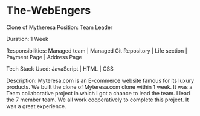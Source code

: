 # The-WebEngers
Clone of Mytheresa
Position: Team Leader

Duration: 1 Week

Responsibilities: Managed team | Managed Git Repository | Life section | Payment Page | Address Page

Tech Stack Used: JavaScript | HTML | CSS 

Description: Myteresa.com is an E-commerce website famous for its luxury products. We built the clone of Myteresa.com clone within 1 week. It was a Team collaborative project in which I got a chance to lead the team. I lead the 7 member team. We all work cooperatively to complete this project. It was a great experience.

